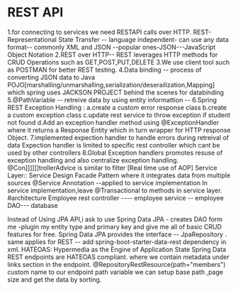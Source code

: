 # REST API

1.for connecting to services we need RESTAPI calls over HTTP. REST- Representational State Transfer -- language independent- can use any data format-- commonly XML and JSON --popular ones-JSON---JavaScript Object Notation
2.REST over HTTP-- REST leverages HTTP methods for CRUD Operations such as GET,POST,PUT,DELETE
3.We use client tool such as POSTMAN for better REST testing.
4.Data binding -- process of converting JSON data to Java POJO[marshalling/unmarshalling,serialization/deserailization,Mapping] which spring uses JACKSON PROJECT behind the scenes for databinding
5.@PathVariable  -- retreive data by using entity informattion --
6.Spring REST Exception Handling : 
     a.create a custom error response class
     b.create a custom exception class
     c.update rest service to throw exception if student not found
     d.Add an exception handler method using @ExceptionHandler where it returns a Response Entity which in turn wrapper for HTTP response Object.
7.implemented expection handler to handle errors during retreival of data
Expection handler is limited to specific rest controller which cant be used by other controllers
8.Global Exception handlers promotes resuse of exception handling and also centralize exception handling. @Con]]]]]]trollerAdvice is similar to filter [Real time use of AOP]
Service Layer::
  Service Design Facade Pattern where it integrates data from multiple sources
  @Service Annotation --applied to service implementation
  In service implementation,leave @Transactional to methods in service layer.
  #architecture
Employee rest controller ---- employee service --  employee DAO--- database 


  Instead of Using JPA API,i ask to use Spring Data JPA - creates DAO form me -plugin my entity type and primary key and give me all of basic CRUD features for free.
  Spring Data JPA provides the interface -- JpaRepository .
  same applies for REST -- add spring-boot-starter-data-rest dependency in xml.
  HATEOAS:
    Hypermedia as the Engine of Application State 
    Spring Data REST  endpoints are HATEOAS compliant. where we contain metadata under links section  in the endpoint.
    @RepositoryRestResource(path="members") custom name to our endpoint path variable
    we can setup base path ,page size and get the data by sorting.

